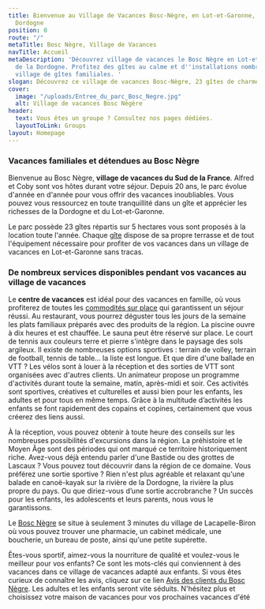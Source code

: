 ```yaml
---
title: Bienvenue au Village de Vacances Bosc-Nègre, en Lot-et-Garonne, limitrophe
  Dordogne
position: 0
route: "/"
metaTitle: Bosc Nègre, Village de Vacances
navTitle: Accueil
metaDescription: 'Découvrez village de vacances le Bosc Nègre en Lot-et-Garonne, limitrophe
  de la Dordogne. Profitez des gîtes au calme et d''installations nombreux dans ce
  village de gîtes familiales. '
slogan: Découvrez ce village de vacances Bosc-Nègre, 23 gîtes de charme dans le Lot-et-Garonne
cover:
  image: "/uploads/Entree_du_parc_Bosc_Negre.jpg"
  alt: Village de vacances Bosc Nègère
header:
  text: Vous êtes un groupe ? Consultez nos pages dédiées.
  layoutToLink: Groups
layout: Homepage
---
```


### Vacances familiales et détendues au Bosc Nègre

Bienvenue au Bosc Nègre, **village de vacances du Sud de la France**. Alfred et Coby sont vos hôtes durant votre séjour. Depuis 20 ans, le parc évolue d'année en d'année pour vous offrir des vacances inoubliables. Vous pouvez vous ressourcez en toute tranquillité dans un gîte et apprécier les richesses de la Dordogne et du Lot-et-Garonne.

Le parc possède 23 gîtes répartis sur 5 hectares vous sont proposés à la location toute l'année. Chaque [gîte](/tous-les-gites/) dispose de sa propre terrasse et de tout l'équipement nécessaire pour profiter de vos vacances dans un village de vacances en Lot-et-Garonne sans tracas.

### De nombreux services disponibles pendant vos vacances au village de vacances

Le **centre de vacances** est idéal pour des vacances en famille, où vous profiterez de toutes les [commodités sur place](/tous-les-services/) qui garantissent un séjour réussi. Au restaurant, vous pourrez déguster tous les jours de la semaine les plats familiaux préparés avec des produits de la région. La piscine ouvre à dix heures et est chauffée. Le sauna peut être réservé sur place. Le court de tennis aux couleurs terre et pierre s'intègre dans le paysage des sols argileux. Il existe de nombreuses options sportives : terrain de volley, terrain de football, tennis de table... la liste est longue. Et que dire d'une ballade en VTT ? Les vélos sont à louer à la réception et des sorties de VTT sont organisées avec d'autres clients. Un animateur propose un programme d'activités durant toute la semaine, matin, après-midi et soir. Ces activités sont sportives, créatives et culturelles et aussi bien pour les enfants, les adultes et pour tous en même temps. Grâce à la multitude d’activités les enfants se font rapidement des copains et copines, certainement que vous créerez des liens aussi.

À la réception, vous pouvez obtenir à toute heure des conseils sur les nombreuses possibilités d'excursions dans la région. La préhistoire et le Moyen Âge sont des périodes qui ont marqué ce territoire historiquement riche. Avez-vous déjà entendu parler d'une Bastide ou des grottes de Lascaux ? Vous pouvez tout découvrir dans la région de ce domaine. Vous préférez une sortie sportive ? Rien n'est plus agréable et relaxant qu'une balade en canoë-kayak sur la rivière de la Dordogne, la rivière la plus propre du pays. Ou que diriez-vous d’une sortie accrobranche ? Un succès pour les enfants, les adolescents et leurs parents, nous vous le garantissons.

Le [Bosc Nègre](https://www.villagesdegites.fr/offres/bosc-negre-village-de-vacances-lacapelle-biron-fr-2692499/) se situe à seulement 3 minutes du village de Lacapelle-Biron où vous pouvez trouver une pharmacie, un cabinet médicale, une boucherie, un bureau de poste, ainsi qu'une petite supérette.

Êtes-vous sportif, aimez-vous la nourriture de qualité et voulez-vous le meilleur pour vos enfants? Ce sont les mots-clés qui conviennent à des vacances dans ce village de vacances adapté aux enfants. Si vous êtes curieux de connaître les avis, cliquez sur ce lien [Avis des clients du Bosc Nègre](https://www.camping2be.com/france/lacapelle-biron/avis-clients-village-de-vacances-bosc-negre). Les adultes et les enfants seront vite séduits. N'hésitez plus et choisissez votre maison de vacances pour vos prochaines vacances d'été 
